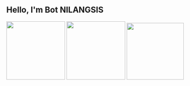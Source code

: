 ## Hello, I'm Bot NILANGSIS

<div>
  <img height="154" src="https://github-readme-stats.vercel.app/api?username=NILANGSIS-TEAM&show_icons=true&theme=dracula&count_private=true&locale=en&hide=stars"  />
  <img height="154" src="https://github-readme-stats.vercel.app/api/top-langs/?username=NILANGSIS-TEAM&layout=compact&theme=dracula&hide=java,html,css&langs_count=6"  />
  <img height="150" src="https://github-readme-stats.vercel.app/api/wakatime?username=@e78ecdd5-9782-40ca-87e2-07ac24cdc1dc&layout=compact&theme=dracula&langs_count=5" />
</div>
